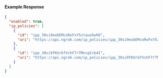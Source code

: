 <!-- Code generated for API Clients. DO NOT EDIT. -->

#### Example Response

```json
{
  "enabled": true,
  "ip_policies": [
    {
      "id": "ipp_30si9eobEMcoRoFxY5ztauoXwh0",
      "uri": "https://api.ngrok.com/ip_policies/ipp_30si9eobEMcoRoFxY5ztauoXwh0"
    },
    {
      "id": "ipp_30si9fKUrbfVchF7rTMnsqIcb4I",
      "uri": "https://api.ngrok.com/ip_policies/ipp_30si9fKUrbfVchF7rTMnsqIcb4I"
    }
  ]
}
```

